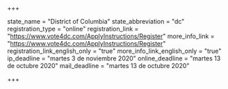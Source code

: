 +++

state_name = "District of Columbia"
state_abbreviation = "dc"
registration_type = "online"
registration_link = "https://www.vote4dc.com/ApplyInstructions/Register"
more_info_link = "https://www.vote4dc.com/ApplyInstructions/Register"
registration_link_english_only = "true"
more_info_link_english_only = "true"
ip_deadline = "martes 3 de noviembre 2020"
online_deadline = "martes 13 de octubre 2020"
mail_deadline = "martes 13 de octubre 2020"

+++